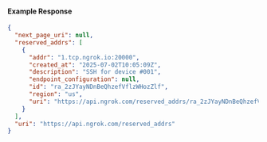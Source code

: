 <!-- Code generated for API Clients. DO NOT EDIT. -->

#### Example Response

```json
{
  "next_page_uri": null,
  "reserved_addrs": [
    {
      "addr": "1.tcp.ngrok.io:20000",
      "created_at": "2025-07-02T10:05:09Z",
      "description": "SSH for device #001",
      "endpoint_configuration": null,
      "id": "ra_2zJYayNDnBeQhzefVflzWHozZlf",
      "region": "us",
      "uri": "https://api.ngrok.com/reserved_addrs/ra_2zJYayNDnBeQhzefVflzWHozZlf"
    }
  ],
  "uri": "https://api.ngrok.com/reserved_addrs"
}
```
